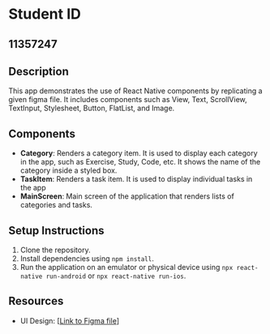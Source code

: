 # Student ID
## 11357247

## Description
This app demonstrates the use of React Native components by replicating a given figma file. It includes components such as View, Text, ScrollView, TextInput, Stylesheet, Button, FlatList, and Image.

## Components
- **Category**: Renders a category item. It is used to display each category in the app, such as Exercise, Study, Code, etc. It shows the name of the category inside a styled box.
- **TaskItem**: Renders a task item. It is used to display individual tasks in the app
- **MainScreen**: Main screen of the application that renders lists of categories and tasks.

## Setup Instructions
1. Clone the repository.
2. Install dependencies using `npm install`.
3. Run the application on an emulator or physical device using `npx react-native run-android` or `npx react-native run-ios`.

## Resources
- UI Design: [[Link to Figma file](https://www.figma.com/design/nk9YKIdz4RFypdwF9mtQTm/DCIT-202---Assignment-3?node-id=1-5&t=MJeOiPfQAvChwNdX-1)]
